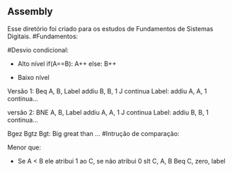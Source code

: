 ## Assembly
Esse diretório foi criado para os estudos de Fundamentos de Sistemas
Digitais.
#Fundamentos:

#Desvio condicional:

- Alto nível
if(A==B):
A++
else:
B++

- Baixo nível

Versão 1:
Beq A, B, Label
addiu B, B, 1
J continua
Label: addiu A, A, 1
continua...

versão 2:
BNE A, B, Label
addiu A, A, 1
J continua
Label: addiu B, B, 1
continua...

Bgez
Bgtz
Bgt: Big great than
...
#Intrução de comparação:

Menor que:
- Se A < B ele atribui 1 ao C, se não atribui 0
slt C, A, B 
Beq C, zero, label

